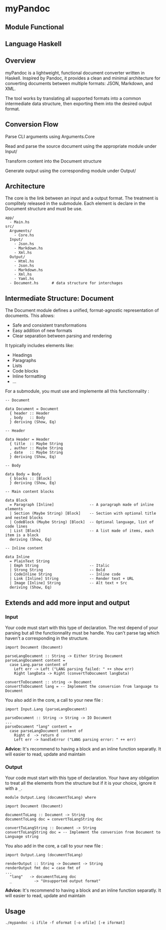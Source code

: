 # myPandoc

## Module Functional

## Language Haskell

## Overview

myPandoc is a lightweight, functional document converter written in Haskell. Inspired by Pandoc, it provides a clean and minimal architecture for converting documents between multiple formats: JSON, Markdown, and XML.

The tool works by translating all supported formats into a common intermediate data structure, then exporting them into the desired output format.

## Conversion Flow

Parse CLI arguments using Arguments.Core

Read and parse the source document using the appropriate module under Input/

Transform content into the Document structure

Generate output using the corresponding module under Output/

## Architecture

The core is the link between an input and a output format. The treatment is complitely released in the submodule. Each element is declare in the Document structure and must be use.

```text
app/
  - Main.hs
src/
  Arguments/
    - Core.hs
  Input/
    - Json.hs
    - Markdown.hs
    - Xml.hs
  Output/
    - Html.hs
    - Json.hs
    - Markdown.hs
    - Xml.hs
    - Yaml.hs
  - Document.hs      # data structure for interchages
```

## Intermediate Structure: Document

The Document module defines a unified, format-agnostic representation of documents.
This allows:
- Safe and consistent transformations
- Easy addition of new formats
- Clear separation between parsing and rendering

It typically includes elements like:
- Headings
- Paragraphs
- Lists
- Code blocks
- Inline formatting
- ...

For a submodule, you must use and implemente all this functionnality :
```
-- Document

data Document = Document
  { header :: Header
  , body   :: Body
  } deriving (Show, Eq)

-- Header

data Header = Header
  { title  :: Maybe String
  , author :: Maybe String
  , date   :: Maybe String
  } deriving (Show, Eq)

-- Body

data Body = Body
  { blocks :: [Block]
  } deriving (Show, Eq)

-- Main content blocks

data Block
  = Paragraph [Inline]                -- A paragraph made of inline elements
  | Section (Maybe String) [Block]    -- Section with optional title and nested blocks
  | CodeBlock (Maybe String) [Block]  -- Optional language, list of code lines
  | List [Block]                      -- A list made of items, each item is a block
  deriving (Show, Eq)

-- Inline content

data Inline
  = PlainText String
  | Emph String                       -- Italic
  | Strong String                     -- Bold
  | CodeInline String                 -- Inline code
  | Link [Inline] String              -- Render text + URL
  | Image [Inline] String             -- Alt text + Src
  deriving (Show, Eq)

```

## Extends and add more input and output

### Input

Your code must start with this type of declaration. The rest depend of your parsing but all the functionnality must be handle. You can't parse tag which haven't a corresponding in the structure.

```
import Document (Document)

parseLangDocument :: String -> Either String Document
parseLangDocument content =
  case Lang.parse content of
    Left err -> Left ("LANG parsing failed: " ++ show err)
    Right langData -> Right (convertToDocument langData)

convertToDocument :: string -> Document
convertToDocument lang = -- Implement the conversion from language to Document
```

You also add in the core, a call to your new file :
```
import Input.Lang (parseLangDocument)

parseDocument :: String -> String -> IO Document
...
parseDocument "lang" content =
  case parseLangDocument content of
    Right d  -> return d
    Left err -> handleError ("LANG parsing error: " ++ err)
```

**Advice:**
It's recommend to having a block and an inline function separatly.
It will easier to read, update and maintain

### Output

Your code must start with this type of declaration. Your have any obligation to treat all the elements from the structure but if it is your choice, ignore it with a `_`.

```
module Output.Lang (documentToLang) where

import Document (Document)

documentToLang :: Document -> String
documentToLang doc = convertToLangString doc

convertToLangString :: Document -> String
convertToLangString doc = -- Implement the conversion from Document to Language string
```

You also add in the core, a call to your new file :
```
import Output.Lang (documentToLang)

renderOutput :: String -> Document -> String
renderOutput fmt doc = case fmt of
...
  "lang"   -> documentToLang doc
  _          -> "Unsupported output format"
```

**Advice:**
It's recommend to having a block and an inline function separatly.
It will easier to read, update and maintain

## Usage

```
./mypandoc -i ifile -f oformat [-o ofile] [-e iformat]
```
